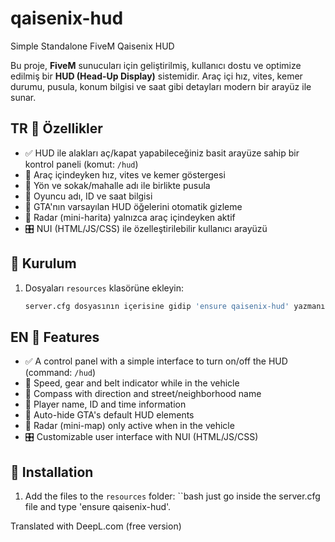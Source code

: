 # qaisenix-hud
Simple Standalone FiveM Qaisenix HUD

Bu proje, **FiveM** sunucuları için geliştirilmiş, kullanıcı dostu ve optimize edilmiş bir **HUD (Head-Up Display)** sistemidir. Araç içi hız, vites, kemer durumu, pusula, konum bilgisi ve saat gibi detayları modern bir arayüz ile sunar.

## TR 🚀 Özellikler

- ✅ HUD ile alakları aç/kapat yapabileceğiniz basit arayüze sahip bir kontrol paneli (komut: `/hud`)
- 🚗 Araç içindeyken hız, vites ve kemer göstergesi
- 🧭 Yön ve sokak/mahalle adı ile birlikte pusula
- 🧑 Oyuncu adı, ID ve saat bilgisi
- 🎯 GTA'nın varsayılan HUD öğelerini otomatik gizleme
- 📡 Radar (mini-harita) yalnızca araç içindeyken aktif
- 🎛️ NUI (HTML/JS/CSS) ile özelleştirilebilir kullanıcı arayüzü

## 🧩 Kurulum

1. Dosyaları `resources` klasörüne ekleyin:
   ```bash
   server.cfg dosyasının içerisine gidip 'ensure qaisenix-hud' yazmanız yeterli.

## EN 🚀 Features

- ✅ A control panel with a simple interface to turn on/off the HUD (command: `/hud`)
- 🚗 Speed, gear and belt indicator while in the vehicle
- 🧭 Compass with direction and street/neighborhood name
- 🧑 Player name, ID and time information
- 🎯 Auto-hide GTA's default HUD elements
- 📡 Radar (mini-map) only active when in the vehicle
- 🎛️ Customizable user interface with NUI (HTML/JS/CSS)

## 🧩 Installation

1. Add the files to the `resources` folder:
 ``bash
 just go inside the server.cfg file and type 'ensure qaisenix-hud'.

Translated with DeepL.com (free version)

